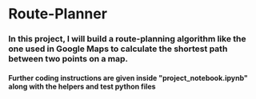 # Route-Planner

### In this project, I will build a route-planning algorithm like the one used in Google Maps to calculate the shortest path between two points on a map.

#### Further coding instructions are given inside "project_notebook.ipynb" along with the helpers and test python files